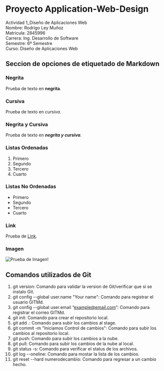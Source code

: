 # Proyecto Application-Web-Design
Actividad 1_Diseño de Aplicaciones Web<br>
Nombre: Rodrigo Ley Muñoz<br>
Matricula: 2845996<br>
Carrera: Ing. Desarrollo de Software<br>
Semestre: 6º Semestre<br>
Curso: Diseño de Aplicaciones Web<br>

## Seccion de opciones de etiquetado de Markdown
### Negrita
Prueba de texto en **negrita**.

### Cursiva
Prueba de texto en *cursiva*.

### Negrita y Cursiva
Prueba de texto en ***negrita y cursiva***.

### Listas Ordenadas
1. Primero
2. Segundo
3. Tercero
4. Cuarto

### Listas No Ordenadas
- Primero
- Segundo
- Tercero
- Cuarto

### Link
Prueba de [Link](https://github.com/rodrigoLey/Application-Web-Design.git).

### Imagen
![Prueba de Imagen!](C:\Users\rodri\Pictures\StinkyBlueRat\elmemxicano.jpg "Prueba de Imagen")

## Comandos utilizados de Git
1. git version: Comando para validar la version de Git/verificar que si se instalo Git.
2. git config --global user.name "Your name": Comando para registrar el usuario GITMd.
3. git config --global user.email “example@email.com”: Comando para registrar el correo GITMd.
4. git init: Comando para crear el repositorio local.
5. git add .: Comando para subir los cambios al stage.
6. git commit -m "Iniciamos Control de cambios": Comando para subir los cambios al repositorio local.
7. git push: Comando para subir los cambios a la nube.
8. git pull: Comando para subir los cambios de la nube al local.
9. git status -s: Comando para verificar el status de los archivos.
10. git log --oneline: Comando para mostar la lista de los cambios.
11. git reset --hard numerodecambio: Comando para regresar a un cambio hecho.
